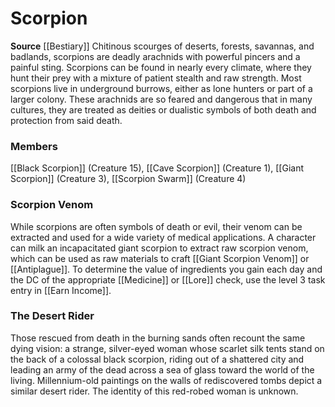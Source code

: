 ﻿---
creature_family: Scorpion
id: '87'
name: Scorpion
rarity: Common
source: '[[DATABASE/source/Bestiary|Bestiary]]'
trait: null
type: Creature Family

---
# Scorpion

**Source** [[Bestiary]]
Chitinous scourges of deserts, forests, savannas, and badlands, scorpions are deadly arachnids with powerful pincers and a painful sting. Scorpions can be found in nearly every climate, where they hunt their prey with a mixture of patient stealth and raw strength. Most scorpions live in underground burrows, either as lone hunters or part of a larger colony. These arachnids are so feared and dangerous that in many cultures, they are treated as deities or dualistic symbols of both death and protection from said death.

### Members

[[Black Scorpion]] (Creature 15), [[Cave Scorpion]] (Creature 1), [[Giant Scorpion]] (Creature 3), [[Scorpion Swarm]] (Creature 4)

###  Scorpion Venom

While scorpions are often symbols of death or evil, their venom can be extracted and used for a wide variety of medical applications. A character can milk an incapacitated giant scorpion to extract raw scorpion venom, which can be used as raw materials to craft [[Giant Scorpion Venom]] or [[Antiplague]]. To determine the value of ingredients you gain each day and the DC of the appropriate [[Medicine]] or [[Lore]] check, use the level 3 task entry in [[Earn Income]].

###  The Desert Rider

Those rescued from death in the burning sands often recount the same dying vision: a strange, silver-eyed woman whose scarlet silk tents stand on the back of a colossal black scorpion, riding out of a shattered city and leading an army of the dead across a sea of glass toward the world of the living. Millennium-old paintings on the walls of rediscovered tombs depict a similar desert rider. The identity of this red-robed woman is unknown.